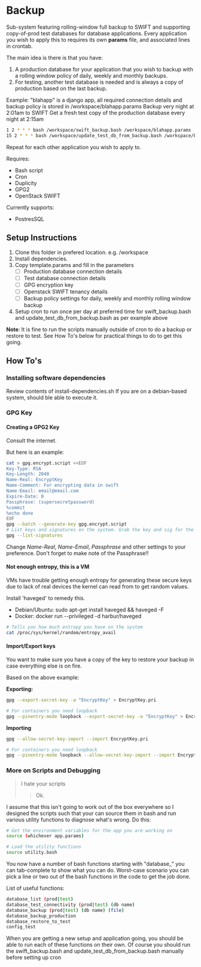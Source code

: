 # Backup #

Sub-system featuring rolling-window full backup to SWIFT and supporting copy-of-prod test databases for database applications. Every application you wish to apply this to requires its own **params** file, and associated lines in crontab.

The main idea is there is that you have:
 1. A production database for your application that you wish to backup with a rolling window policy of daily, weekly and monthly backups.
 2. For testing, another test database is needed and is always a copy of production based on the last backup.


Example: 
"blahapp" is a django app, all required connection details and backup policy is stored in /workspace/blahapp.params
Backup very night at 2:01am to SWIFT
Get a fresh test copy of the production database every night at 2:15am
```bash
1 2 * * * bash /workspace/swift_backup.bash /workspace/blahapp.params
15 2 * * * bash /workspace/update_test_db_from_backup.bash /workspace/blahapp.params
```
Repeat for each other application you wish to apply to.

Requires:
 * Bash script
 * Cron
 * Duplicity
 * GPG2
 * OpenStack SWIFT

Currently supports:
 * PostresSQL
 

## Setup Instructions ##
1. Clone this folder in prefered location. e.g. /workspace
2. Install dependencies. 
3. Copy template.params and fill in the parameters
   - [ ] Production database connection details
   - [ ] Test database connection details
   - [ ] GPG encryption key
   - [ ] Openstack SWIFT tenancy details
   - [ ] Backup policy settings for daily, weekly and monthly rolling window backup
4. Setup cron to run once per day at preferred time for swift_backup.bash and update_test_db_from_backup.bash as per example above

**Note**: It is fine to run the scripts manually outside of cron to do a backup or restore to test.
See How To's below for practical things to do to get this going.

## How To's ##

### Installing software dependencies ###
Review contents of install-dependencies.sh
If you are on a debian-based system, should ble able to execute it.



### GPG Key ###
#### Creating a GPG2 Key ####
Consult the internet.

But here is an example:
```bash
cat > gpg.encrypt.script <<EOF
Key-Type: RSA
Key-Length: 2048
Name-Real: EncryptKey
Name-Comment: For encrypting data in swift
Name-Email: email@email.com
Expire-Date: 0
Passphrase: (supersecretpassword)
%commit
%echo done
EOF
gpg --batch --generate-key gpg.encrypt.script
# List keys and signatures on the system. Grab the key and sig for the params
gpg --list-signatures
```
Change _Name-Real_, _Name-Email_, _Passphrase_ and other settings to your preference. Don't forget to make note of the Passphrase!!

#### Not enough entropy, this is a VM ####
VMs have trouble getting enough entropy for generating these secure keys due to lack of real devices the kernel can read from to get random values.

Install 'haveged' to remedy this.
 * Debian/Ubuntu: sudo apt-get install haveged && haveged -F
 * Docker: docker run --privileged -d harbur/haveged
    
```bash
# Tells you how much entropy you have on the system
cat /proc/sys/kernel/random/entropy_avail
```

#### Import/Export keys ####
You want to make sure you have a copy of the key to restore your backup in case everything else is on fire.

Based on the above example:

**Exporting:**
```bash
gpg --export-secret-key -a "EncryptKey" > EncryptKey.pri

# For containers you need loopback
gpg --pinentry-mode loopback --export-secret-key -a "EncryptKey" > EncryptKey.pri
```

**Importing**
```bash
gpg --allow-secret-key-import --import EncryptKey.pri

# For containers you need loopback
gpg --pinentry-mode loopback --allow-secret-key-import --import EncryptKey.pri
```


### More on Scripts and Debugging ###

> I hate your scripts
>> Ok.

I assume that this isn't going to work out of the box everywhere so I designed the scripts such that your can source them in bash and run various utility functions to diagnose what's wrong. Do this:
```bash
# Get the environment variables for the app you are working on
source (whichever app.params)

# Load the utility functions
source utility.bash
```
You now have a number of bash functions starting with "database\_" you can tab-complete to show what you can do. Worst-case scenario you can pick a line or two out of the bash functions in the code to get the job done.

List of useful functions:
```bash
database_list (prod|test)
database_test_connectivity (prod|test) (db name)
database_backup (prod|test) (db name) (file)
database_backup_production
database_restore_to_test
config_test
```

When you are getting a new setup and application going, you should be able to run each of these functions on their own. Of course you should run the swift\_backup.bash and update\_test\_db\_from_backup.bash manually before setting up cron




